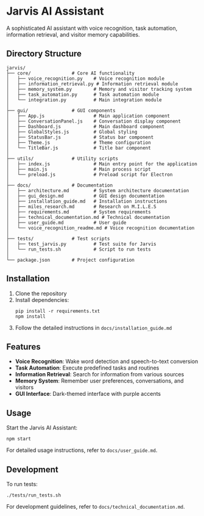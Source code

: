 # Jarvis AI Assistant

A sophisticated AI assistant with voice recognition, task automation, information retrieval, and visitor memory capabilities.

## Directory Structure

```
jarvis/
├── core/               # Core AI functionality
│   ├── voice_recognition.py    # Voice recognition module
│   ├── information_retrieval.py # Information retrieval module
│   ├── memory_system.py        # Memory and visitor tracking system
│   ├── task_automation.py      # Task automation module
│   └── integration.py          # Main integration module
│
├── gui/                # GUI components
│   ├── App.js                  # Main application component
│   ├── ConversationPanel.js    # Conversation display component
│   ├── Dashboard.js            # Main dashboard component
│   ├── GlobalStyles.js         # Global styling
│   ├── StatusBar.js            # Status bar component
│   ├── Theme.js                # Theme configuration
│   └── TitleBar.js             # Title bar component
│
├── utils/              # Utility scripts
│   ├── index.js                # Main entry point for the application
│   ├── main.js                 # Main process script
│   └── preload.js              # Preload script for Electron
│
├── docs/               # Documentation
│   ├── architecture.md         # System architecture documentation
│   ├── gui_design.md           # GUI design documentation
│   ├── installation_guide.md   # Installation instructions
│   ├── miles_research.md       # Research on M.I.L.E.S
│   ├── requirements.md         # System requirements
│   ├── technical_documentation.md # Technical documentation
│   ├── user_guide.md           # User guide
│   └── voice_recognition_readme.md # Voice recognition documentation
│
├── tests/              # Test scripts
│   ├── test_jarvis.py          # Test suite for Jarvis
│   └── run_tests.sh            # Script to run tests
│
└── package.json        # Project configuration
```

## Installation

1. Clone the repository
2. Install dependencies:
   ```
   pip install -r requirements.txt
   npm install
   ```
3. Follow the detailed instructions in `docs/installation_guide.md`

## Features

- **Voice Recognition**: Wake word detection and speech-to-text conversion
- **Task Automation**: Execute predefined tasks and routines
- **Information Retrieval**: Search for information from various sources
- **Memory System**: Remember user preferences, conversations, and visitors
- **GUI Interface**: Dark-themed interface with purple accents

## Usage

Start the Jarvis AI Assistant:

```
npm start
```

For detailed usage instructions, refer to `docs/user_guide.md`.

## Development

To run tests:

```
./tests/run_tests.sh
```

For development guidelines, refer to `docs/technical_documentation.md`.
